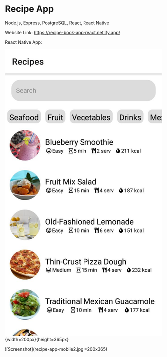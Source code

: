 # Recipe App

Node.js, Express, PostgreSQL, React, React Native

Website Link:
https://recipe-book-app-react.netlify.app/


React Native App:

![Screenshot](recipe-app-mobile1.jpg){width=200px}{height=365px}

![Screenshot](recipe-app-mobile2.jpg =200x365)
